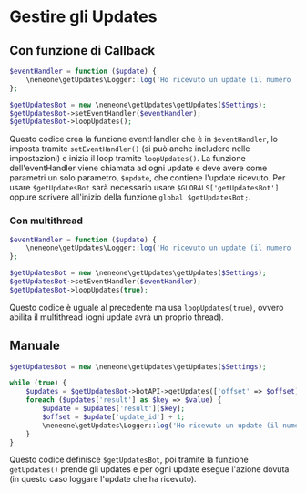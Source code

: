# Gestire gli Updates

## Con funzione di Callback

```php
$eventHandler = function ($update) {
    \neneone\getUpdates\Logger::log('Ho ricevuto un update (il numero ' . $update['update_id'] . ').', \neneone\getUpdates\Logger::IMPORTANCE_LOW);
};

$getUpdatesBot = new \neneone\getUpdates\getUpdates($Settings);
$getUpdatesBot->setEventHandler($eventHandler);
$getUpdatesBot->loopUpdates();
```

Questo codice crea la funzione eventHandler che è in `$eventHandler`, lo imposta tramite `setEventHandler()` (si può anche includere nelle impostazioni) e inizia il loop tramite `loopUpdates()`. La funzione dell'eventHandler viene chiamata ad ogni update e deve avere come parametri un solo parametro, `$update`, che contiene l'update ricevuto. Per usare `$getUpdatesBot` sarà necessario usare `$GLOBALS['getUpdatesBot']` oppure scrivere all'inizio della funzione `global $getUpdatesBot;`.

### Con multithread

```php
$eventHandler = function ($update) {
    \neneone\getUpdates\Logger::log('Ho ricevuto un update (il numero ' . $update['update_id'] . ').', \neneone\getUpdates\Logger::IMPORTANCE_LOW);
};

$getUpdatesBot = new \neneone\getUpdates\getUpdates($Settings);
$getUpdatesBot->setEventHandler($eventHandler);
$getUpdatesBot->loopUpdates(true);
```

Questo codice è uguale al precedente ma usa `loopUpdates(true)`, ovvero abilita il multithread (ogni update avrà un proprio thread).

## Manuale

```php
$getUpdatesBot = new \neneone\getUpdates\getUpdates($Settings);

while (true) {
    $updates = $getUpdatesBot->botAPI->getUpdates(['offset' => $offset]);
    foreach ($updates['result'] as $key => $value) {
        $update = $updates['result'][$key];
        $offset = $update['update_id'] + 1;
        \neneone\getUpdates\Logger::log('Ho ricevuto un update (il numero ' . $update['update_id'] . ').', \neneone\getUpdates\Logger::IMPORTANCE_LOW);
    }
}
```

Questo codice definisce `$getUpdatesBot`, poi tramite la funzione `getUpdates()` prende gli updates e per ogni update esegue l'azione dovuta (in questo caso loggare l'update che ha ricevuto).
